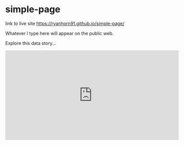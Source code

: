 
# simple-page

link to live site https://ryanhorn91.github.io/simple-page/

Whatever I type here will appear on the public web.


Explore this data story...
<iframe width="544" height="282" seamless frameborder="0" scrolling="no" src="https://docs.google.com/spreadsheets/d/e/2PACX-1vTAc84HF76NrkvoAx-F2Cyghl7zrPVTLxDGHB03el3QNqwRKr79t5-iIhAg1zpGn4kQ4ZCvtT3OYqJE/pubchart?oid=427757762&amp;format=interactive"></iframe>
